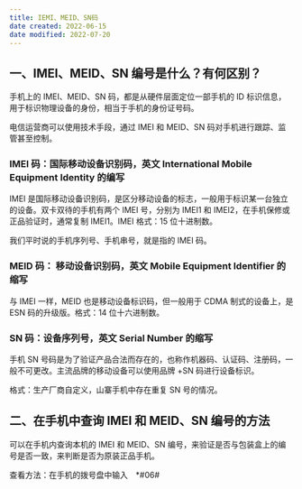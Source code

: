 ```yaml
---
title: IEMI、MEID、SN码
date created: 2022-06-15
date modified: 2022-07-20
---
```


## 一、IMEI、MEID、SN 编号是什么？有何区别？

手机上的 IMEI、MEID、SN 码，都是从硬件层面定位一部手机的 ID 标识信息，用于标识物理设备的身份，相当于手机的身份证号码。

电信运营商可以使用技术手段，通过 IMEI 和 MEID、SN 码对手机进行跟踪、监管甚至控制。

### IMEI 码：国际移动设备识别码，英文 International Mobile Equipment Identity 的编写

IMEI 是国际移动设备识别码，是区分移动设备的标志，一般用于标识某一台独立的设备。双卡双待的手机有两个 IMEI 号，分别为 IMEI1 和 IMEI2，在手机保修或正品验证时，通常复制 IMEI1。IMEI 格式：15 位十进制数。

我们平时说的手机序列号、手机串号，就是指的 IMEI 码。

### MEID 码： 移动设备识别码，英文 Mobile Equipment Identifier 的缩写

与 IMEI 一样，MEID 也是移动设备标识码，但一般用于 CDMA 制式的设备上，是 ESN 码的升级版。格式：14 位十六进制数。

### SN 码：设备序列号，英文 Serial Number 的缩写

手机 SN 号码是为了验证产品合法而存在的，也称作机器码、认证码、注册码，一般不可更改。主流品牌的移动设备可以使用品牌 +SN 码进行设备标识。

格式：生产厂商自定义，山寨手机中存在重复 SN 号的情况。

## 二、在手机中查询 IMEI 和 MEID、SN 编号的方法

可以在手机内查询本机的 IMEI 和 MEID、SN 编号，来验证是否与包装盒上的编号是否一致，来判断是否为原装正品手机。

查看方法：在手机的拨号盘中输入　*#06#

